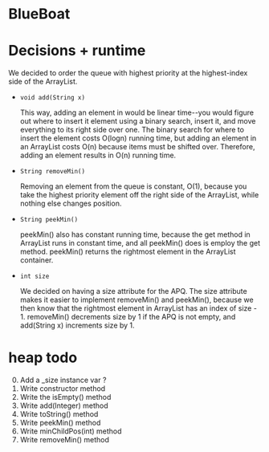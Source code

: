 # BlueBoat

# Decisions + runtime  
We decided to order the queue with highest priority at the highest-index side of the ArrayList. 
- `void add(String x)`
  
   This way, adding an element in would be linear time--you would figure out where to insert it element using a binary search, insert it, and move everything to its right side over one. The binary search for where to insert the element costs O(logn) running time, but adding an element in an ArrayList costs O(n) because items must be shifted over.  Therefore, adding an element results in O(n) running time. 

- `String removeMin()`
  
   Removing an element from the queue is constant, O(1), because you take the highest priority element off the right side of the ArrayList, while nothing else changes position.

- `String peekMin()`

  peekMin() also has constant running time, because the get method in ArrayList runs in constant time, and all peekMin() does is employ the get method. peekMin() returns the rightmost element in the ArrayList container.

- `int size`

  We decided on having a size attribute for the APQ. The size attribute makes it easier to implement removeMin() and peekMin(), because we then know that the rightmost element in ArrayList has an index of size - 1. removeMin() decrements size by 1 if the APQ is not empty, and add(String x) increments size by 1.


# heap todo

0. Add a _size instance var ? 
1. Write constructor method
2. Write the isEmpty() method
3. Write add(Integer) method
4. Write toString() method
5. Write peekMin() method
6. Write minChildPos(int) method
6. Write removeMin() method